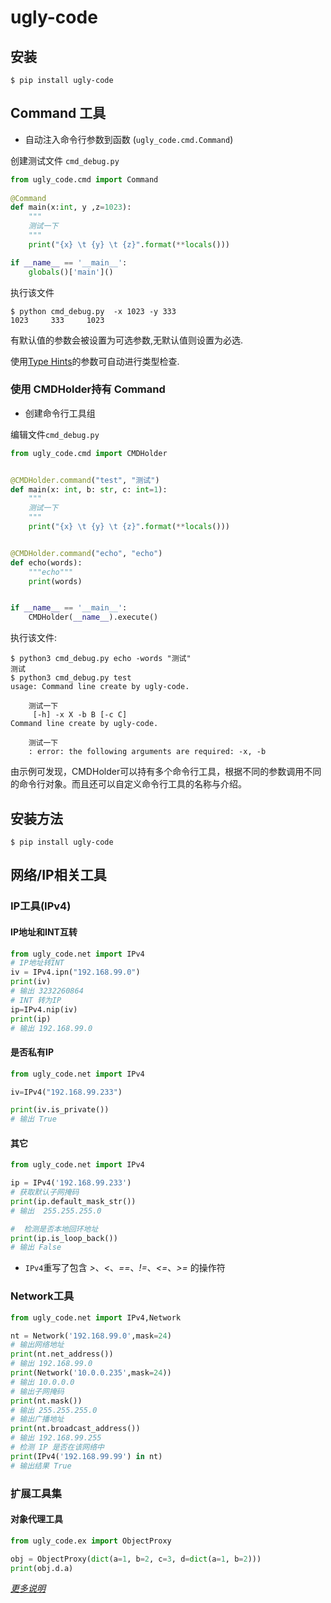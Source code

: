# ugly-code
## 安装

```shell
$ pip install ugly-code
```

## Command 工具

* 自动注入命令行参数到函数 (`ugly_code.cmd.Command`)


创建测试文件 `cmd_debug.py`

```python
from ugly_code.cmd import Command
    
@Command
def main(x:int, y ,z=1023):
    """
    测试一下
    """
    print("{x} \t {y} \t {z}".format(**locals()))

if __name__ == '__main__':
    globals()['main']()
```

执行该文件

```shell
$ python cmd_debug.py  -x 1023 -y 333
1023     333     1023
```

有默认值的参数会被设置为可选参数,无默认值则设置为必选.

使用[Type Hints](http://vvia.xyz/goyXNE)的参数可自动进行类型检查.
### 使用 CMDHolder持有 Command

* 创建命令行工具组

编辑文件`cmd_debug.py`

```python
from ugly_code.cmd import CMDHolder


@CMDHolder.command("test", "测试")
def main(x: int, b: str, c: int=1):
    """
    测试一下
    """
    print("{x} \t {y} \t {z}".format(**locals()))


@CMDHolder.command("echo", "echo")
def echo(words):
    """echo"""
    print(words)


if __name__ == '__main__':
    CMDHolder(__name__).execute()

```

执行该文件:

```shel
$ python3 cmd_debug.py echo -words "测试"
测试
$ python3 cmd_debug.py test
usage: Command line create by ugly-code.

    测试一下
     [-h] -x X -b B [-c C]
Command line create by ugly-code.

    测试一下
    : error: the following arguments are required: -x, -b
```

由示例可发现，CMDHolder可以持有多个命令行工具，根据不同的参数调用不同的命令行对象。而且还可以自定义命令行工具的名称与介绍。


## 安装方法

```shell
$ pip install ugly-code
```
## 网络/IP相关工具

### IP工具(IPv4)
#### IP地址和INT互转
```python
from ugly_code.net import IPv4
# IP地址转INT
iv = IPv4.ipn("192.168.99.0")
print(iv)
# 输出 3232260864
# INT 转为IP
ip=IPv4.nip(iv)
print(ip)
# 输出 192.168.99.0
```

#### 是否私有IP

```python
from ugly_code.net import IPv4

iv=IPv4("192.168.99.233")

print(iv.is_private())
# 输出 True
```

#### 其它

```python
from ugly_code.net import IPv4

ip = IPv4('192.168.99.233')
# 获取默认子网掩码
print(ip.default_mask_str())
# 输出  255.255.255.0

#  检测是否本地回环地址
print(ip.is_loop_back())
# 输出 False
```

* `IPv4`重写了包含 *>*、*<*、*==*、*!=*、*<=*、*>=* 的操作符

### Network工具

```python
from ugly_code.net import IPv4,Network

nt = Network('192.168.99.0',mask=24)
# 输出网络地址
print(nt.net_address())
# 输出 192.168.99.0
print(Network('10.0.0.235',mask=24))
# 输出 10.0.0.0
# 输出子网掩码
print(nt.mask())
# 输出 255.255.255.0
# 输出广播地址
print(nt.broadcast_address())
# 输出 192.168.99.255
# 检测 IP 是否在该网络中
print(IPv4('192.168.99.99') in nt)
# 输出结果 True
```
### 扩展工具集

#### 对象代理工具

```python
from ugly_code.ex import ObjectProxy

obj = ObjectProxy(dict(a=1, b=2, c=3, d=dict(a=1, b=2)))
print(obj.d.a)

```

*[更多说明](http://vvia.xyz/wnBAQb)*